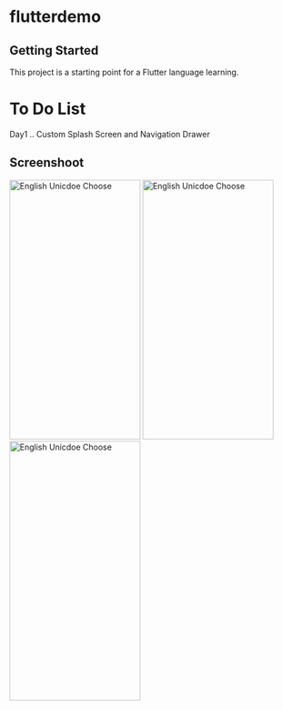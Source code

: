 # flutterdemo


## Getting Started

This project is a starting point for a Flutter language learning.

# To Do List
Day1  .. Custom Splash Screen and Navigation Drawer


Screenshoot
--------
  <img alt="English Unicdoe Choose" src="https://github.com/dev-mgkaung/flutter_demo/blob/master/Screenshot_2020-05-14-20-41-57-777_com.example.flutterdemo.jpg" width=230 height=456 />    <img alt="English Unicdoe Choose" src="https://github.com/dev-mgkaung/flutter_demo/blob/master/Screenshot_2020-05-14-22-06-15-420_com.example.flutterdemo.jpg" width=230 height=456 /> <img alt="English Unicdoe Choose" src="https://github.com/dev-mgkaung/flutter_demo/blob/master/screenshot_3.jpg" width=230 height=456 />
